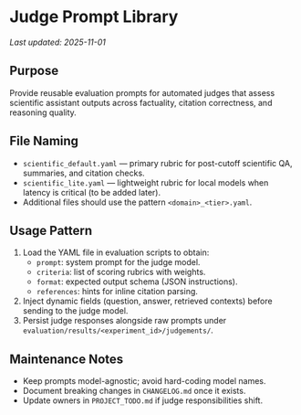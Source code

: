 # Judge Prompt Library

_Last updated: 2025-11-01_

## Purpose
Provide reusable evaluation prompts for automated judges that assess scientific assistant outputs across factuality, citation correctness, and reasoning quality.

## File Naming
- `scientific_default.yaml` — primary rubric for post-cutoff scientific QA, summaries, and citation checks.
- `scientific_lite.yaml` — lightweight rubric for local models when latency is critical (to be added later).
- Additional files should use the pattern `<domain>_<tier>.yaml`.

## Usage Pattern
1. Load the YAML file in evaluation scripts to obtain:
   - `prompt`: system prompt for the judge model.
   - `criteria`: list of scoring rubrics with weights.
   - `format`: expected output schema (JSON instructions).
   - `references`: hints for inline citation parsing.
2. Inject dynamic fields (question, answer, retrieved contexts) before sending to the judge model.
3. Persist judge responses alongside raw prompts under `evaluation/results/<experiment_id>/judgements/`.

## Maintenance Notes
- Keep prompts model-agnostic; avoid hard-coding model names.
- Document breaking changes in `CHANGELOG.md` once it exists.
- Update owners in `PROJECT_TODO.md` if judge responsibilities shift.
